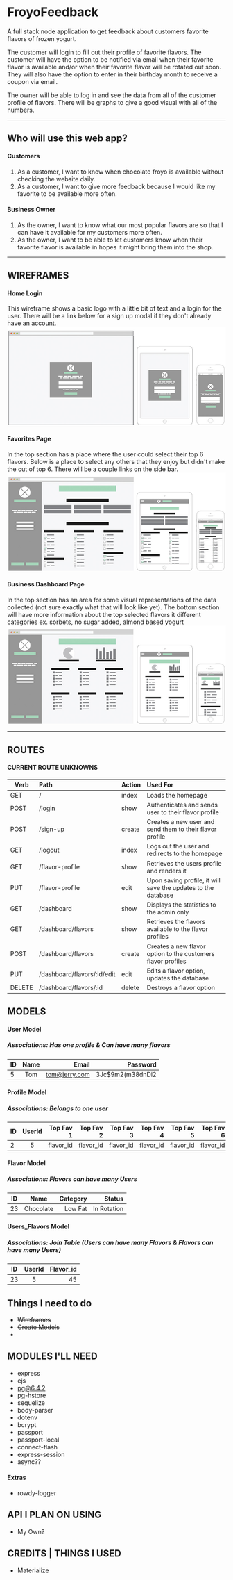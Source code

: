 # FroyoFeedback
A full stack node application to get feedback about customers favorite flavors of frozen yogurt.

The customer will login to fill out their profile of favorite flavors. The customer will have the option to be notified via email when their favorite flavor is available and/or when their favorite flavor will be rotated out soon. They will also have the option to enter in their birthday month to receive a coupon via email.

The owner will be able to log in and see the data from all of the customer profile of flavors. There will be graphs to give a good visual with all of the numbers.

***

## Who will use this web app?

#### Customers
1. As a customer, I want to know when chocolate froyo is available without checking the website daily.
2. As a customer, I want to give more feedback because I would like my favorite to be available more often.

#### Business Owner
1. As the owner, I want to know what our most popular flavors are so that I can have it available for my customers more often.
2. As the owner, I want to be able to let customers know when their favorite flavor is available in hopes it might bring them into the shop.

***

## WIREFRAMES
#### Home Login
This wireframe shows a basic logo with a little bit of text and a login for the user. There will be a link below for a sign up modal if they don't already have an account.
![alt text](/readme-images/wireframe-home-login.jpg "Home Login Wireframe")

#### Favorites Page
In the top section has a place where the user could select their top 6 flavors. Below is a place to select any others that they enjoy but didn't make the cut of top 6. There will be a couple links on the side bar.
![alt text](/readme-images/wireframe-favorites.jpg "Favorites Wireframe")

#### Business Dashboard Page
In the top section has an area for some visual representations of the data collected (not sure exactly what that will look like yet). The bottom section will have more information about the top selected flavors it different categories ex. sorbets, no sugar added, almond based yogurt
![alt text](/readme-images/wireframe-business.jpg "Business Dashboard Wireframe")

***

## ROUTES

#### CURRENT ROUTE UNKNOWNS


| Verb   | Path                        | Action | Used For |
| ------ |:--------------------------- | :----- | :------  |
| GET    | /                           | index  | Loads the homepage
| POST   | /login                      | show   | Authenticates and sends user to their flavor profile
| POST   | /sign-up                    | create | Creates a new user and send them to their flavor profile
| GET    | /logout                     | index  | Logs out the user and redirects to the homepage
| GET    | /flavor-profile             | show   | Retrieves the users profile and renders it
| PUT    | /flavor-profile             | edit   | Upon saving profile, it will save the updates to the database
| GET    | /dashboard                  | show   | Displays the statistics to the admin only
| GET    | /dashboard/flavors          | show   | Retrieves the flavors available to the flavor profiles
| POST   | /dashboard/flavors          | create | Creates a new flavor option to the customers flavor profiles
| PUT    | /dashboard/flavors/:id/edit | edit   | Edits a flavor option, updates the database
| DELETE | /dashboard/flavors/:id      | delete | Destroys a flavor option


## MODELS

#### **User Model**
##### Associations: Has one profile & Can have many flavors
| ID   | Name | Email          | Password         |
| ---- |:----:| --------------:| ---------------: |
| 5    | Tom  | tom@jerry.com  | 3Jc$9m2(m38dnDi2 |

#### **Profile Model**
##### Associations: Belongs to one user
| ID   | UserId | Top Fav 1 | Top Fav 2 | Top Fav 3 | Top Fav 4 | Top Fav 5 | Top Fav 6 | Birthday | Email Notifications |
| ---- |:------:| ---------:| ---------:| ---------:| ---------:| ---------:| ---------:| --------:| -------------------:|      
| 2    | 5      | flavor_id | flavor_id | flavor_id | flavor_id | flavor_id | flavor_id | M/Year   | True or False       |


#### **Flavor Model**
##### Associations: Flavors can have many Users
| ID   | Name       | Category    | Status      |
| ---- |:----------:| ----------: | ----------: |
| 23   | Chocolate  | Low Fat     | In Rotation |

#### **Users_Flavors Model**
##### Associations: Join Table (Users can have many Flavors & Flavors can have many Users)
| ID   | UserId | Flavor_id |
| ---- |:------:| --------: |
| 23   | 5      | 45        |

## Things I need to do
  - ~~Wireframes~~
  - ~~Create Models~~
  - 

## MODULES I'LL NEED
- express
- ejs
- pg@6.4.2
- pg-hstore
- sequelize
- body-parser
- dotenv
- bcrypt
- passport
- passport-local
- connect-flash
- express-session
- async??

#### Extras
- rowdy-logger

## API I PLAN ON USING
- My Own?

## CREDITS | THINGS I USED
- Materialize
